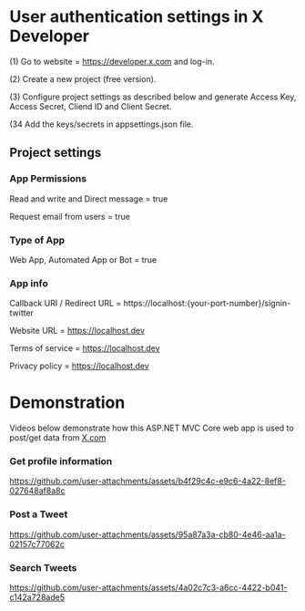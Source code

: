 # User authentication settings in X Developer
(1) Go to website = https://developer.x.com and log-in.

(2) Create a new project (free version).  

(3) Configure project settings as described below and generate Access Key, Access Secret, Cliend ID and Client Secret.  

(34 Add the keys/secrets in appsettings.json file.

## Project settings

### App Permissions
Read and write and Direct message = true

Request email from users = true

### Type of App
Web App, Automated App or Bot = true

### App info
Callback URI / Redirect URL = https://localhost:{your-port-number}/signin-twitter

Website URL = https://localhost.dev

Terms of service = https://localhost.dev

Privacy policy = https://localhost.dev


# Demonstration
Videos below demonstrate how this ASP.NET MVC Core web app is used to post/get data from [X.com](https://x.com/)

### Get profile information
https://github.com/user-attachments/assets/b4f29c4c-e9c6-4a22-8ef8-027648af8a8c

### Post a Tweet
https://github.com/user-attachments/assets/95a87a3a-cb80-4e46-aa1a-02157c77062c

### Search Tweets
https://github.com/user-attachments/assets/4a02c7c3-a6cc-4422-b041-c142a728ade5

